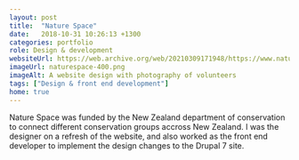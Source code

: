 ```yaml
---
layout: post
title:  "Nature Space"
date:   2018-10-31 10:26:13 +1300
categories: portfolio
role: Design & development
websiteUrl: https://web.archive.org/web/20210309171948/https://www.naturespace.org.nz/
imageUrl: naturespace-400.png
imageAlt: A website design with photography of volunteers
tags: ["Design & front end development"]
home: true
---
```

Nature Space was funded by the New Zealand department of conservation to connect different conservation groups accross New Zealand. I was the designer on a refresh of the website, and also worked as the front end developer to implement the design changes to the Drupal 7 site.
